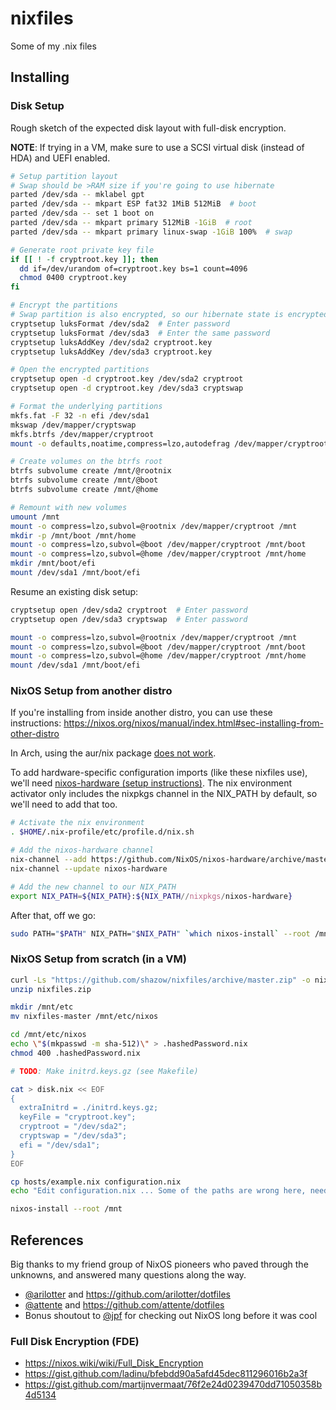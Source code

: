 # nixfiles

Some of my .nix files

## Installing

### Disk Setup

Rough sketch of the expected disk layout with full-disk encryption.

**NOTE**: If trying in a VM, make sure to use a SCSI virtual disk (instead of HDA) and UEFI enabled.

```bash
# Setup partition layout
# Swap should be >RAM size if you're going to use hibernate
parted /dev/sda -- mklabel gpt
parted /dev/sda -- mkpart ESP fat32 1MiB 512MiB  # boot
parted /dev/sda -- set 1 boot on
parted /dev/sda -- mkpart primary 512MiB -1GiB  # root
parted /dev/sda -- mkpart primary linux-swap -1GiB 100%  # swap

# Generate root private key file
if [[ ! -f cryptroot.key ]]; then
  dd if=/dev/urandom of=cryptroot.key bs=1 count=4096
  chmod 0400 cryptroot.key
fi

# Encrypt the partitions
# Swap partition is also encrypted, so our hibernate state is encrypted.
cryptsetup luksFormat /dev/sda2  # Enter password
cryptsetup luksFormat /dev/sda3  # Enter the same password
cryptsetup luksAddKey /dev/sda2 cryptroot.key
cryptsetup luksAddKey /dev/sda3 cryptroot.key

# Open the encrypted partitions
cryptsetup open -d cryptroot.key /dev/sda2 cryptroot
cryptsetup open -d cryptroot.key /dev/sda3 cryptswap

# Format the underlying partitions
mkfs.fat -F 32 -n efi /dev/sda1
mkswap /dev/mapper/cryptswap
mkfs.btrfs /dev/mapper/cryptroot
mount -o defaults,noatime,compress=lzo,autodefrag /dev/mapper/cryptroot /mnt

# Create volumes on the btrfs root
btrfs subvolume create /mnt/@rootnix
btrfs subvolume create /mnt/@boot
btrfs subvolume create /mnt/@home

# Remount with new volumes
umount /mnt
mount -o compress=lzo,subvol=@rootnix /dev/mapper/cryptroot /mnt
mkdir -p /mnt/boot /mnt/home
mount -o compress=lzo,subvol=@boot /dev/mapper/cryptroot /mnt/boot
mount -o compress=lzo,subvol=@home /dev/mapper/cryptroot /mnt/home
mkdir /mnt/boot/efi
mount /dev/sda1 /mnt/boot/efi
```

Resume an existing disk setup:

```bash
cryptsetup open /dev/sda2 cryptroot  # Enter password
cryptsetup open /dev/sda3 cryptswap  # Enter password

mount -o compress=lzo,subvol=@rootnix /dev/mapper/cryptroot /mnt
mount -o compress=lzo,subvol=@boot /dev/mapper/cryptroot /mnt/boot
mount -o compress=lzo,subvol=@home /dev/mapper/cryptroot /mnt/home
mount /dev/sda1 /mnt/boot/efi
```

### NixOS Setup from another distro

If you're installing from inside another distro, you can use these instructions: https://nixos.org/nixos/manual/index.html#sec-installing-from-other-distro

In Arch, using the aur/nix package [does not work](https://github.com/shazow/nixfiles/issues/3).

To add hardware-specific configuration imports (like these nixfiles use), we'll need [nixos-hardware (setup instructions)](https://github.com/NixOS/nixos-hardware#setup). The nix environment activator only includes the nixpkgs channel in the NIX_PATH by default, so we'll need to add that too.

```bash
# Activate the nix environment
. $HOME/.nix-profile/etc/profile.d/nix.sh

# Add the nixos-hardware channel
nix-channel --add https://github.com/NixOS/nixos-hardware/archive/master.tar.gz nixos-hardware
nix-channel --update nixos-hardware

# Add the new channel to our NIX_PATH
export NIX_PATH=${NIX_PATH}:${NIX_PATH//nixpkgs/nixos-hardware}
```

After that, off we go:

```bash
sudo PATH="$PATH" NIX_PATH="$NIX_PATH" `which nixos-install` --root /mnt
```


### NixOS Setup from scratch (in a VM)

```bash
curl -Ls "https://github.com/shazow/nixfiles/archive/master.zip" -o nixfiles.zip
unzip nixfiles.zip

mkdir /mnt/etc
mv nixfiles-master /mnt/etc/nixos

cd /mnt/etc/nixos
echo \"$(mkpasswd -m sha-512)\" > .hashedPassword.nix
chmod 400 .hashedPassword.nix

# TODO: Make initrd.keys.gz (see Makefile)

cat > disk.nix << EOF
{
  extraInitrd = ./initrd.keys.gz;
  keyFile = "cryptroot.key";
  cryptroot = "/dev/sda2";
  cryptswap = "/dev/sda3";
  efi = "/dev/sda1";
}
EOF

cp hosts/example.nix configuration.nix
echo "Edit configuration.nix ... Some of the paths are wrong here, need to fix."

nixos-install --root /mnt
```


## References

Big thanks to my friend group of NixOS pioneers who paved through the unknowns, and answered many questions along the way.

- [@arilotter](https://github.com/arilotter) and https://github.com/arilotter/dotfiles
- [@attente](https://github.com/attente) and https://github.com/attente/dotfiles
- Bonus shoutout to [@jpf](https://github.com/jpf) for checking out NixOS long before it was cool

### Full Disk Encryption (FDE)

- https://nixos.wiki/wiki/Full_Disk_Encryption
- https://gist.github.com/ladinu/bfebdd90a5afd45dec811296016b2a3f
- https://gist.github.com/martijnvermaat/76f2e24d0239470dd71050358b4d5134

